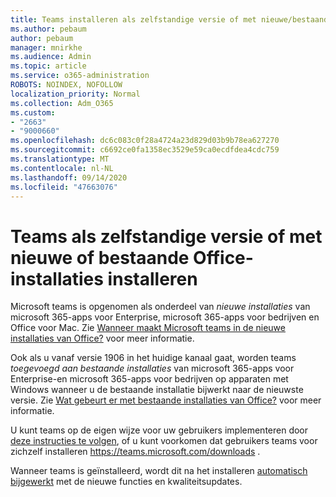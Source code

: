 ```yaml
---
title: Teams installeren als zelfstandige versie of met nieuwe/bestaande Office-installaties
ms.author: pebaum
author: pebaum
manager: mnirkhe
ms.audience: Admin
ms.topic: article
ms.service: o365-administration
ROBOTS: NOINDEX, NOFOLLOW
localization_priority: Normal
ms.collection: Adm_O365
ms.custom:
- "2663"
- "9000660"
ms.openlocfilehash: dc6c083c0f28a4724a23d829d03b9b78ea627270
ms.sourcegitcommit: c6692ce0fa1358ec3529e59ca0ecdfdea4cdc759
ms.translationtype: MT
ms.contentlocale: nl-NL
ms.lasthandoff: 09/14/2020
ms.locfileid: "47663076"
---
```

# <a name="installing-teams-as-standalone-or-with-new-or-existing-office-installations"></a>Teams als zelfstandige versie of met nieuwe of bestaande Office-installaties installeren

Microsoft teams is opgenomen als onderdeel van *nieuwe installaties* van microsoft 365-apps voor Enterprise, microsoft 365-apps voor bedrijven en Office voor Mac. Zie [Wanneer maakt Microsoft teams in de nieuwe installaties van Office?](https://docs.microsoft.com/deployoffice/teams-install#when-will-microsoft-teams-start-being-included-with-new-installations-of-microsoft-365-apps) voor meer informatie.

Ook als u vanaf versie 1906 in het huidige kanaal gaat, worden teams *toegevoegd aan bestaande installaties* van microsoft 365-apps voor Enterprise-en microsoft 365-apps voor bedrijven op apparaten met Windows wanneer u de bestaande installatie bijwerkt naar de nieuwste versie. Zie [Wat gebeurt er met bestaande installaties van Office?](https://docs.microsoft.com/deployoffice/teams-install#what-about-existing-installations-of-microsoft-365-apps) voor meer informatie.

U kunt teams op de eigen wijze voor uw gebruikers implementeren door [deze instructies te volgen](https://docs.microsoft.com/MicrosoftTeams/msi-deployment), of u kunt voorkomen dat gebruikers teams voor zichzelf installeren https://teams.microsoft.com/downloads .

Wanneer teams is geïnstalleerd, wordt dit na het installeren [automatisch bijgewerkt](https://docs.microsoft.com/deployoffice/teams-install#feature-and-quality-updates-for-microsoft-teams) met de nieuwe functies en kwaliteitsupdates. 

